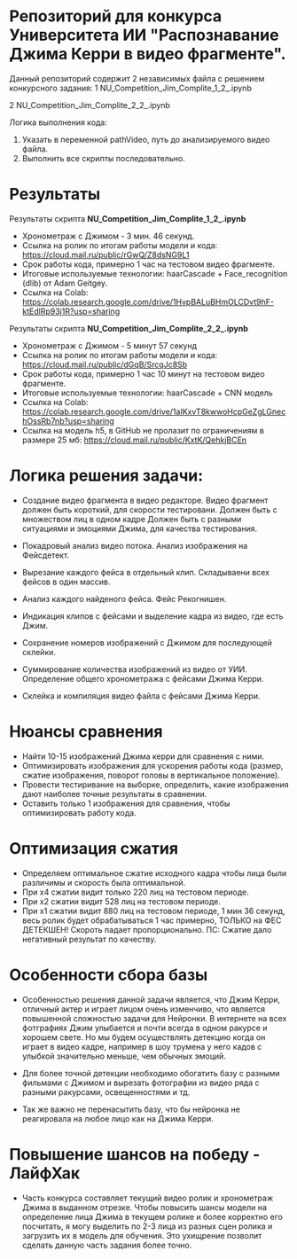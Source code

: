 # Репозиторий для конкурса Университета ИИ "Распознавание Джима Керри в видео фрагменте".

Данный репозиторий содержит 2 независимых файла с решением конкурсного задания:
1
NU_Competition_Jim_Complite_1_2_.ipynb

2
NU_Competition_Jim_Complite_2_2_.ipynb

Логика выполнения кода:
1) Указать в переменной pathVideo, путь до анализируемого видео файла.
2) Выполнить все скрипты последовательно.

# Результаты

Результаты скрипта **NU_Competition_Jim_Complite_1_2_.ipynb**
- Хронометраж с Джимом - 3 мин. 46 секунд.
- Ссылка на ролик по итогам работы модели и кода:
https://cloud.mail.ru/public/rGwQ/Z8dsNG9L1
- Срок работы кода, примерно 1 час на тестовом видео фрагменте.
- Итоговые используемые технологии:
haarCascade + Face_recognition (dlib) от Adam Geitgey.
- Ссылка на Colab:
https://colab.research.google.com/drive/1HvpBALuBHmOLCDvt9hF-ktEdlRp93j1R?usp=sharing

Результаты скрипта **NU_Competition_Jim_Complite_2_2_.ipynb**
- Хронометраж с Джимом - 5 минут 57 секунд
- Ссылка на ролик по итогам работы модели и кода:
https://cloud.mail.ru/public/dGqB/SrcqJc8Sb
- Срок работы кода, примерно 1 час 10 минут на тестовом видео фрагменте.
- Итоговые используемые технологии:
haarCascade + CNN модель
- Ссылка на Colab:
https://colab.research.google.com/drive/1aIKxvT8kwwoHcpGeZgLGnechOssRb7nb?usp=sharing
- Ссылка на модель h5, в GitHub не пролазит по ограничениям в размере 25 мб:
https://cloud.mail.ru/public/KxtK/QehkjBCEn

# **Логика решения задачи:**

- Создание видео фрагмента в видео редакторе. 
Видео фрагмент должен быть короткий, для скорости тестировани.
Должен быть с множеством лиц в одном кадре
Должен быть с разными ситуациями и эмоциями Джима, для качества тестирования.

- Покадровый анализ видео потока. Анализ изображения на Фейсдетект.
- Вырезание каждого фейса в отдельный клип. Складываени всех фейсов в один массив.
- Анализ каждого найденого фейса. Фейс Рекогнишен.
- Индикация клипов с фейсами и выделение кадра из видео, где есть Джим.
- Сохранение номеров изображений с Джимом для последующей склейки.
- Суммирование количества изображений из видео от УИИ. Определение общего хронометража с фейсами Джима Керри.
- Склейка и компиляция видео файла с фейсами Джима Керри.

# **Нюансы сравнения**
- Найти 10-15 изображений Джима керри для сравнения с ними.
- Оптимизировать изображения для ускорения работы кода (размер, сжатие изображения, поворот головы в вертикальное положение).
- Провести тестиривание на выборке, определить, какие изображения дают наиболее точные результаты в сравнении.
- Оставить только 1 изображения для сравнения, чтобы оптимизировать работу кода.

# **Оптимизация сжатия**
- Определяем оптимальное сжатие исходного кадра чтобы лица были различимы и скорость была оптимальной.
- При х4 сжатии видит только 220 лиц на тестовом периоде.
- При х2 сжатии видит 528 лиц на тестовом периоде.
- При х1 сжатии видит 880 лиц на тестовом периоде, 1 мин 36 секунд, весь ролик будет обрабатываться 1 час примерно, ТОЛЬКО на ФЕС ДЕТЕКШЕН!
Скороть падает пропорционально.
ПС: Сжатие дало негативный результат по качеству.

# **Особенности сбора базы**
- Особенностью решения данной задачи является, что Джим Керри, отличный актер и играет лицом очень изменчиво, что является повышенной сложностью задачи для Нейронки.
В интернете на всех фотграфиях Джим улыбается и почти всегда в одном ракурсе и хорошем свете.
Но мы будем осуществлять детекцию когда он играет в видео кадре, например в шоу трумена у него кадов с улыбкой значительно меньше, чем обычных эмоций.

- Для более точной детекции необходимо обогатить базу с разными фильмами с Джимом и вырезать фотографии из видео ряда с разными ракурсами, освещенностями и тд.

- Так же важно не перенасытить базу, что бы нейронка не реагировала на любое лицо как на Джима Керри.

# **Повышение шансов на победу - ЛайфХак**
- Часть конкурса составляет текущий видео ролик и хронометраж Джима в выданном отрезке.
Чтобы повысить шансы модели на определение лица Джима в текущем ролике и более корректно его посчитать, я могу выделить по 2-3 лица из разных сцен ролика и загрузить их в модель для обучения.
Это ухищрение позволит сделать данную часть задания более точно.

